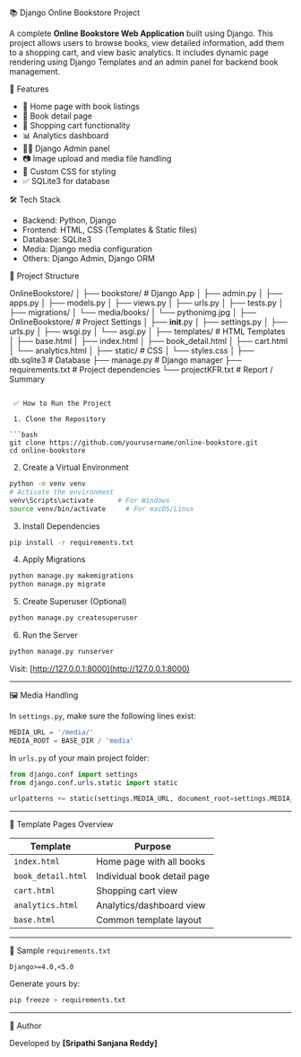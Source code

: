  📚 Django Online Bookstore Project

A complete **Online Bookstore Web Application** built using Django. This project allows users to browse books, view detailed information, add them to a shopping cart, and view basic analytics. It includes dynamic page rendering using Django Templates and an admin panel for backend book management.

 🚀 Features

- 📖 Home page with book listings
- 📘 Book detail page
- 🛒 Shopping cart functionality
- 📊 Analytics dashboard
- 🧑‍💼 Django Admin panel
- 📷 Image upload and media file handling
- 🎨 Custom CSS for styling
- ✅ SQLite3 for database

 🛠️ Tech Stack

- Backend: Python, Django
- Frontend: HTML, CSS (Templates & Static files)
- Database: SQLite3
- Media: Django media configuration
- Others: Django Admin, Django ORM


 📂 Project Structure

OnlineBookstore/
│
├── bookstore/                 # Django App
│   ├── admin.py
│   ├── apps.py
│   ├── models.py
│   ├── views.py
│   ├── urls.py
│   ├── tests.py
│   ├── migrations/
│   └── media/books/
│       └── pythonimg.jpg
│
├── OnlineBookstore/          # Project Settings
│   ├── __init__.py
│   ├── settings.py
│   ├── urls.py
│   ├── wsgi.py
│   └── asgi.py
│
├── templates/                # HTML Templates
│   ├── base.html
│   ├── index.html
│   ├── book_detail.html
│   ├── cart.html
│   └── analytics.html
│
├── static/                   # CSS
│   └── styles.css
│
├── db.sqlite3                # Database
├── manage.py                 # Django manager
├── requirements.txt          # Project dependencies
└── projectKFR.txt            # Report / Summary
```

 ✅ How to Run the Project

 1. Clone the Repository

```bash
git clone https://github.com/yourusername/online-bookstore.git
cd online-bookstore
```
 2. Create a Virtual Environment

```bash
python -m venv venv
# Activate the environment
venv\Scripts\activate      # For Windows
source venv/bin/activate     # For macOS/Linux
```

 3. Install Dependencies

```bash
pip install -r requirements.txt
```

 4. Apply Migrations

```bash
python manage.py makemigrations
python manage.py migrate
```

 5. Create Superuser (Optional)

```bash
python manage.py createsuperuser
```
 6. Run the Server

```bash
python manage.py runserver
```

Visit: [http://127.0.0.1:8000](http://127.0.0.1:8000)

---

 🖼️ Media Handling

In `settings.py`, make sure the following lines exist:

```python
MEDIA_URL = '/media/'
MEDIA_ROOT = BASE_DIR / 'media'
```

In `urls.py` of your main project folder:

```python
from django.conf import settings
from django.conf.urls.static import static

urlpatterns += static(settings.MEDIA_URL, document_root=settings.MEDIA_ROOT)
```

---

 📸 Template Pages Overview

| Template        | Purpose                          |
|----------------|----------------------------------|
| `index.html`        | Home page with all books       |
| `book_detail.html`  | Individual book detail page    |
| `cart.html`         | Shopping cart view             |
| `analytics.html`    | Analytics/dashboard view       |
| `base.html`         | Common template layout         |

---

 🧾 Sample `requirements.txt`

```
Django>=4.0,<5.0
```

Generate yours by:

```bash
pip freeze > requirements.txt
```

---

👤 Author

Developed by **[Sripathi Sanjana Reddy]**



